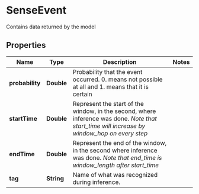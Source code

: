 

# SenseEvent

Contains data returned by the model 

## Properties

Name | Type | Description | Notes
------------ | ------------- | ------------- | -------------
**probability** | **Double** | Probability that the event occurred. 0. means not possible at all and 1. means that it is certain  | 
**startTime** | **Double** | Represent the start of the window, in the second, where inference was done. *Note that start_time will increase by window_hop on every step*  | 
**endTime** | **Double** | Represent the end of the window, in the second where inference was done. *Note that end_time is window_length after start_time*  | 
**tag** | **String** | Name of what was recognized during inference.  | 



